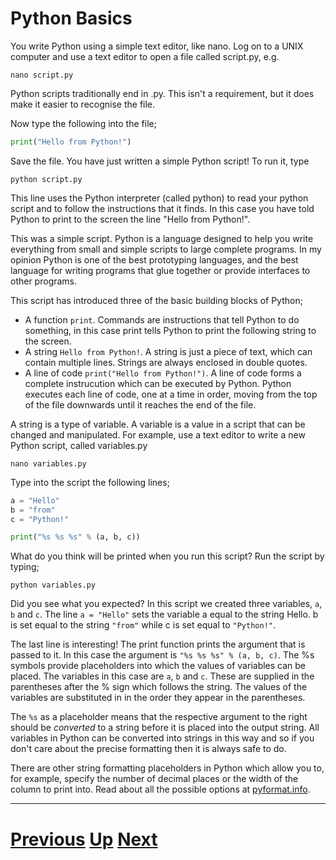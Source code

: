 # Python Basics

You write Python using a simple text editor, like nano. Log on to a UNIX computer and use a text editor to open a file called script.py, e.g.

    nano script.py

Python scripts traditionally end in .py. This isn't a requirement, but it does make it easier to recognise the file.

Now type the following into the file;

```python
print("Hello from Python!")
```

Save the file. You have just written a simple Python script! To run it, type

    python script.py

This line uses the Python interpreter (called python) to read your python script and to follow the instructions that it finds. In this case you have told Python to print to the screen the line "Hello from Python!".

This was a simple script. Python is a language designed to help you write everything from small and simple scripts to large complete programs. In my opinion Python is one of the best prototyping languages, and the best language for writing programs that glue together or provide interfaces to other programs.

This script has introduced three of the basic building blocks of Python;

* A function `print`. Commands are instructions that tell Python to do something, in this case print tells Python to print the following string to the screen.
* A string `Hello from Python!`. A string is just a piece of text, which can contain multiple lines. Strings are always enclosed in double quotes.
* A line of code `print("Hello from Python!")`. A line of code forms a complete instrucution which can be executed by Python. Python executes each line of code, one at a time in order, moving from the top of the file downwards until it reaches the end of the file.

A string is a type of variable. A variable is a value in a script that can be changed and manipulated. For example, use a text editor to write a new Python script, called variables.py

    nano variables.py

Type into the script the following lines;

```python
a = "Hello"
b = "from"
c = "Python!"

print("%s %s %s" % (a, b, c))
```

What do you think will be printed when you run this script? Run the script by typing;

    python variables.py

Did you see what you expected? In this script we created three variables, `a`, `b` and `c`. The line `a = "Hello"` sets the variable a equal to the string Hello. b is set equal to the string `"from"` while c is set equal to `"Python!"`.

The last line is interesting! The print function prints the argument that is passed to it. In this case the argument is `"%s %s %s" % (a, b, c)`. The %s symbols provide placeholders into which the values of variables can be placed. The variables in this case are `a`, `b` and `c`. These are supplied in the parentheses after the % sign which follows the string. The values of the variables are substituted in in the order they appear in the parentheses.

The `%s` as a placeholder means that the respective argument to the right should be *converted* to a string before it is placed into the output string.
All variables in Python can be converted into strings in this way and so if you don't care about the precise formatting then it is always safe to do.

There are other string formatting placeholders in Python which allow you to, for example, specify the number of decimal places or the width of the column to print into.
Read about all the possible options at [pyformat.info](https://pyformat.info/).

***

# [Previous](README.md) [Up](README.md) [Next](loops.md) 

